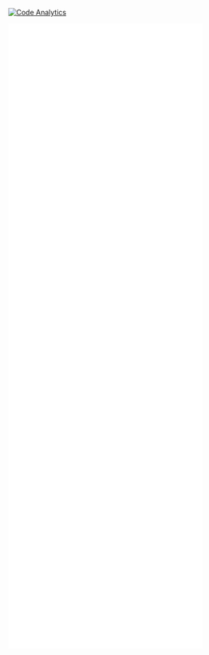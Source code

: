 [![Code Analytics](https://github.com/Srivathsav-max/Srivathsav-max/actions/workflows/main.yml/badge.svg)](https://github.com/Srivathsav-max/Srivathsav-max/actions/workflows/main.yml)

[<img align="left" width="390" alt="🎶" src="https://github.com/Srivathsav-max/Srivathsav-max/blob/main/general.svg">](#)

[<img align="left" width="390" alt="🎶" src="https://github.com/Srivathsav-max/Srivathsav-max/blob/main/metrics.plugin.people.followers.svg">](#)

<!-- [<img align="left" width="390" alt="🎶" src="https://github.com/Srivathsav-max/Srivathsav-max/blob/main/metrics.plugin.music.recent.svg">](#) -->

<!-- [<img align="left" width="390" alt="🎶" src="https://github.com/Srivathsav-max/Srivathsav-max/blob/main/metrics.plugin.music.playlist.spotify.svg">](#) -->

[<img align="left" width="390" alt="🎶" src="https://github.com/Srivathsav-max/Srivathsav-max/blob/main/metrics.plugin.activity.svg">](#)

[<img align="left" width="390" alt="🎶" src="https://github.com/Srivathsav-max/Srivathsav-max/blob/main/metrics.plugin.stars.svg">](#)

[<img align="left" width="390" alt="🎶" src="https://github.com/Srivathsav-max/Srivathsav-max/blob/main/achievements.svg">](#)

<!-- [<img width="left" width="390" alt="🦑" src="https://github.com/Srivathsav-max/Srivathsav-max/blob/main/metrics.plugin.languages.indepth.svg">](#) -->
